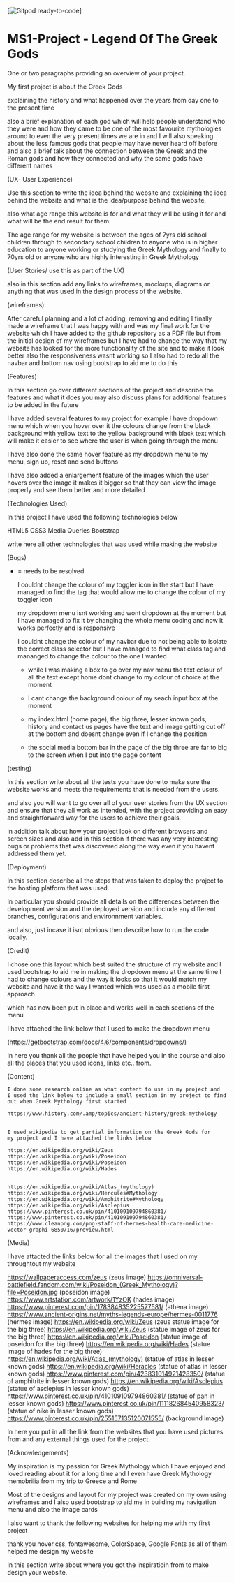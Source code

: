 [![Gitpod ready-to-code](https://img.shields.io/badge/Gitpod-ready--to--code-blue?logo=gitpod)]

# MS1-Project - Legend Of The Greek Gods

One or two paragraphs providing an overview of your project.

My first project is about the Greek Gods

explaining the history and what happened over the years from day one to the
present time

also a brief explanation of each god which will help people understand who they were 
and how they came to be one of the most favourite mythologies around to even the very 
present times we are in and I will also speaking about the less famous gods that people may
have never heard off before and also a brief talk about the connection between the Greek and the Roman gods 
and how they connected and why the same gods have different names


(UX- User Experience)

Use this section to write the idea behind the website and explaining the idea 
behind the website and what is the idea/purpose behind the website,

also what age range this website is for and what they will be using it for and 
what will be the end result for them.


The age range for my website is between the ages of 7yrs old school children
through to secondary school children to anyone who is in higher education to 
anyone working or studying the Greek Mythology and finally to 70yrs old or 
anyone who are highly interesting in Greek Mythology


(User Stories/ use this as part of the UX)

also in this section add any links to wireframes, mockups, diagrams or anything that 
was used in the design process of the website.

(wireframes)

After careful planning and a lot of adding, removing and editing I finally made a
wireframe that I was happy with and was my final work for the website which I have 
added to the github repository as a PDF file but from the initial design of my wireframes
but I have had to change the way that my website has looked for the more functionality of the 
site and to make it look better also the responsiveness wasnt working so I also had to redo 
all the navbar and bottom nav using bootstrap to aid me to do this


(Features)

In this section go over different sections of the project and describe the features and what it does
you may also discuss plans for additional features to be added in the future

I have added several features to my project for example I have dropdown menu which when you hover over 
it the colours change from the black background with yellow text to the yellow background with black text
which will make it easier to see where the user is when going through the menu 

I have also done the same hover feature as my dropdown menu to my menu, sign up, reset and send buttons

I have also added a enlargement feature of the images which the user hovers over the image it makes it 
bigger so that they can view the image properly and see them better and more detailed 


(Technologies Used)

In this project I have used the following technologies below

HTML5
CSS3 
Media Queries
Bootstrap 

write here all other technologies that was used while making the website




(Bugs)
* = needs to be resolved 
    
    I couldnt change the colour of my toggler icon in the start but I have managed to find the tag that
    would allow me to change the colour of my toggler icon

    my dropdown menu isnt working and wont dropdown at the moment but I have managed to fix it by changing
    the whole menu coding and now it works perfectly and is responsive

    I couldnt change the colour of my navbar due to not being able to isolate the correct class selector 
    but I have managed to find what class tag and mananged to change the colour to the one I wanted

    * while I was making a box to go over my nav menu the text colour of all the text except home dont change
    to my colour of choice at the moment

    * I cant change the background colour of my seach input box at the moment

    * my index.html (home page), the big three, lesser known gods, history and contact us pages have the text 
    and image getting cut off at the bottom and doesnt change even if I change the position

    * the social media bottom bar in the page of the big three are far to big to the screen when I put into the 
    page content

(testing)

In this section write about all the tests you have done to make sure 
the website works and meets the requirements that is needed from the
users.

and also you will want to go over all of your user stories 
from the UX section and ensure that they all work as intended, 
with the project providing an easy and straightforward way 
for the users to achieve their goals.


in addition talk about how your project look on different browsers 
and screen sizes and also add in this section if there was any very 
interesting bugs or problems that was discovered along the way even 
if you havent addressed them yet.

(Deployment)

In this section describe all the steps that was taken to deploy the 
project to the hosting platform that was used.

In particular you should provide all details on the differences 
between the development version and the deployed version and include
any different branches, configurations and environnment variables.

and also, just incase it isnt obvious then describe how to run the
code locally.

(Credit)

I chose one this layout which best suited the structure of my website and I used
bootstrap to aid me in making the dropdown menu at the same time I had to change 
colours and the way it looks so that it would match my website and have it the way 
I wanted which was used as a mobile first approach 

which has now been put in place and works well in each sections of the menu

I have attached the link below that I used to make the dropdown menu 

(https://getbootstrap.com/docs/4.6/components/dropdowns/) 


In here you thank all the people that have helped you in the course
and also all the places that you used icons, links etc.. from.


(Content)

    I done some research online as what content to use in my project and 
    I used the link below to include a small section in my project to find 
    out when Greek Mythology first started

    https://www.history.com/.amp/topics/ancient-history/greek-mythology

   
    I used wikipedia to get partial information on the Greek Gods for 
    my project and I have attached the links below

    https://en.wikipedia.org/wiki/Zeus
    https://en.wikipedia.org/wiki/Poseidon
    https://en.wikipedia.org/wiki/Poseidon 
    https://en.wikipedia.org/wiki/Hades


    https://en.wikipedia.org/wiki/Atlas_(mythology)
    https://en.wikipedia.org/wiki/Hercules#Mythology
    https://en.wikipedia.org/wiki/Amphitrite#Mythology
    https://en.wikipedia.org/wiki/Asclepius
    https://www.pinterest.co.uk/pin/410109109794860381/
    https://www.pinterest.co.uk/pin/410109109794860381/
    https://www.cleanpng.com/png-staff-of-hermes-health-care-medicine-vector-graphi-6850716/preview.html
(Media)

I have attacted the links below for all the images that I used on my throughtout my website

https://wallpaperaccess.com/zeus (zeus image)
https://omniversal-battlefield.fandom.com/wiki/Poseidon_(Greek_Mythology)?file=Poseidon.jpg (poseidon image)
https://www.artstation.com/artwork/1YzOK (hades image)
https://www.pinterest.com/pin/178384835225577581/ (athena image)
https://www.ancient-origins.net/myths-legends-europe/hermes-0011776 (hermes image)
https://en.wikipedia.org/wiki/Zeus (zeus statue image for the big three)
https://en.wikipedia.org/wiki/Zeus (statue image of zeus for the big three)
https://en.wikipedia.org/wiki/Poseidon (statue image of poseidon for the big three)
https://en.wikipedia.org/wiki/Hades (statue image of hades for the big three)
https://en.wikipedia.org/wiki/Atlas_(mythology) (statue of atlas in lesser known gods)
https://en.wikipedia.org/wiki/Heracles (statue of atlas in lesser known gods)
https://www.pinterest.com/pin/423831014921428350/ (statue of amphitrite in lesser known gods)
https://en.wikipedia.org/wiki/Asclepius (statue of asclepius in lesser known gods)
https://www.pinterest.co.uk/pin/410109109794860381/ (statue of pan in lesser known gods)
https://www.pinterest.co.uk/pin/111182684540958323/ (statue of nike in lesser known gods)
https://www.pinterest.co.uk/pin/255157135120071555/ (background image)

In here you put in all the link from the websites that you have 
used pictures from and any external things used for the project.





(Acknowledgements)

My inspiration is my passion for Greek Mythology which I have enjoyed 
and loved reading about it for a long time and I even have Greek Mythology
memobrilia from my trip to Greece and Rome

Most of the designs and layout for my project was created on my own using 
wireframes and I also used bootstrap to aid me in building my navigation
menu and also the image cards

I also want to thank the following websites for helping me with my first project 

thank you hover.css, fontawesome, ColorSpace, Google Fonts as all of them helped me 
design my website

In this section write about where you got the inspiratioin from 
to make design your website.


